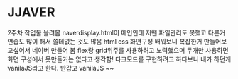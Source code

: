 # JJAVER
2주차 작업물 올려봄
naverdisplay.html이 메인인데 저땐 파일관리도 못했고 다른거 연습도 많이 해서 쓸데없는 것도 많음
html css 화면구성 배워보니 복잡한거 만들어보고싶어서 네이버 만들어 봄
flex랑 grid위주를 사용하려고 노력했으며 두개만 사용하면 화면 구성에서 못만들거는 없다고 생각함!
다크모드를 구현하려고 하다보니 내가 하던게 vanilaJS라고 한다.
반갑고 vanilaJS ~~
